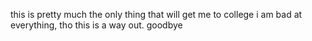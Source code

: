 this is pretty much the only thing that will get me to college
i am bad at everything, tho this is a way out.
goodbye
